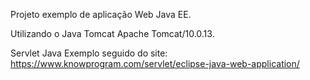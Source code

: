 Projeto exemplo de aplicação Web Java EE.

Utilizando o Java Tomcat Apache Tomcat/10.0.13.

Servlet Java 
Exemplo seguido do site: https://www.knowprogram.com/servlet/eclipse-java-web-application/
